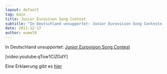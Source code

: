 ```yaml
---
layout: default
tag: main
title: Junior Eurovison Song Contest
subtitle: "In Deutschland unsupportet: Junior Eurovision Song Contestn "
date: 2011-12-17
author: eumel8
---
```


<p>In Deutschland unsupportet: <a href="http://www.junioreurovision.tv" target="_blank">Junior Eurovision Song Contest</a></p>
<p>[video:youtube:qTow1CIZGdY]</p>
<p>Eine Erklaerung gibt es <a href="http://de.wikipedia.org/wiki/Junior_Eurovision_Song_Contest" target="_blank">hier</a></p>

